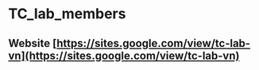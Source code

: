 # TC_lab_members
## Website [https://sites.google.com/view/tc-lab-vn](https://sites.google.com/view/tc-lab-vn)

